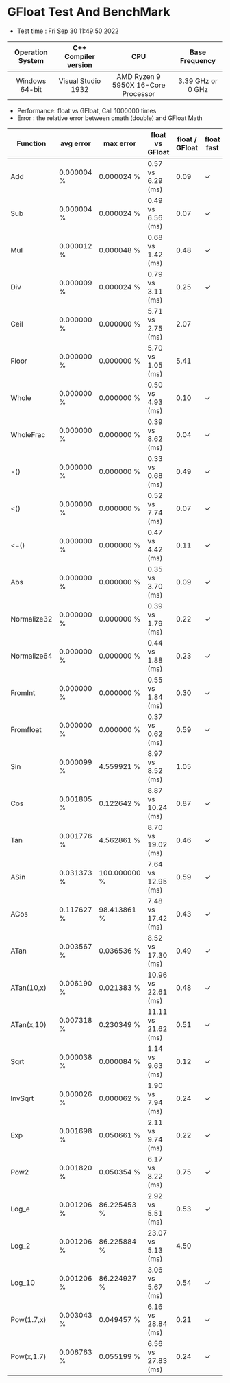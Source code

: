 # GFloat Test And BenchMark
 * Test time : Fri Sep 30 11:49:50 2022

|Operation System| C++ Compiler version |CPU  | Base Frequency  |
|:--:|:--:|:--:|:--:|
|Windows 64-bit|Visual Studio 1932|AMD Ryzen 9 5950X 16-Core Processor            |3.39 GHz or  0 GHz |
 * Performance: float vs GFloat,  Call 1000000 times
 * Error : the relative error between cmath (double) and GFloat Math 

|Function| avg error|max error| float vs GFloat | float / GFloat | float fast| GFloat fast|
|--|--|--|--|--|--|--|
|Add       |  0.000004 %|      0.000024 %| 0.57 vs  6.29  (ms)|0.09|$\checkmark$||
|Sub       |  0.000004 %|      0.000024 %| 0.49 vs  6.56  (ms)|0.07|$\checkmark$||
|Mul       |  0.000012 %|      0.000048 %| 0.68 vs  1.42  (ms)|0.48|$\checkmark$||
|Div       |  0.000009 %|      0.000024 %| 0.79 vs  3.11  (ms)|0.25|$\checkmark$||
|Ceil      |  0.000000 %|      0.000000 %| 5.71 vs  2.75  (ms)|2.07||$\checkmark$|
|Floor     |  0.000000 %|      0.000000 %| 5.70 vs  1.05  (ms)|5.41||$\checkmark$|
|Whole     |  0.000000 %|      0.000000 %| 0.50 vs  4.93  (ms)|0.10|$\checkmark$||
|WholeFrac |  0.000000 %|      0.000000 %| 0.39 vs  8.62  (ms)|0.04|$\checkmark$||
|-()       |  0.000000 %|      0.000000 %| 0.33 vs  0.68  (ms)|0.49|$\checkmark$||
|<()       |  0.000000 %|      0.000000 %| 0.52 vs  7.74  (ms)|0.07|$\checkmark$||
|<=()      |  0.000000 %|      0.000000 %| 0.47 vs  4.42  (ms)|0.11|$\checkmark$||
|Abs       |  0.000000 %|      0.000000 %| 0.35 vs  3.70  (ms)|0.09|$\checkmark$||
|Normalize32|  0.000000 %|      0.000000 %| 0.39 vs  1.79  (ms)|0.22|$\checkmark$||
|Normalize64|  0.000000 %|      0.000000 %| 0.44 vs  1.88  (ms)|0.23|$\checkmark$||
|FromInt   |  0.000000 %|      0.000000 %| 0.55 vs  1.84  (ms)|0.30|$\checkmark$||
|Fromfloat |  0.000000 %|      0.000000 %| 0.37 vs  0.62  (ms)|0.59|$\checkmark$||
|Sin       |  0.000099 %|      4.559921 %| 8.97 vs  8.52  (ms)|1.05||$\checkmark$|
|Cos       |  0.001805 %|      0.122642 %| 8.87 vs 10.24  (ms)|0.87|$\checkmark$||
|Tan       |  0.001776 %|      4.562861 %| 8.70 vs 19.02  (ms)|0.46|$\checkmark$||
|ASin      |  0.031373 %|    100.000000 %| 7.64 vs 12.95  (ms)|0.59|$\checkmark$||
|ACos      |  0.117627 %|     98.413861 %| 7.48 vs 17.42  (ms)|0.43|$\checkmark$||
|ATan      |  0.003567 %|      0.036536 %| 8.52 vs 17.30  (ms)|0.49|$\checkmark$||
|ATan(10,x)|  0.006190 %|      0.021383 %|10.96 vs 22.61  (ms)|0.48|$\checkmark$||
|ATan(x,10)|  0.007318 %|      0.230349 %|11.11 vs 21.62  (ms)|0.51|$\checkmark$||
|Sqrt      |  0.000038 %|      0.000084 %| 1.14 vs  9.63  (ms)|0.12|$\checkmark$||
|InvSqrt   |  0.000026 %|      0.000062 %| 1.90 vs  7.94  (ms)|0.24|$\checkmark$||
|Exp       |  0.001698 %|      0.050661 %| 2.11 vs  9.74  (ms)|0.22|$\checkmark$||
|Pow2      |  0.001820 %|      0.050354 %| 6.17 vs  8.22  (ms)|0.75|$\checkmark$||
|Log_e     |  0.001206 %|     86.225453 %| 2.92 vs  5.51  (ms)|0.53|$\checkmark$||
|Log_2     |  0.001206 %|     86.225884 %|23.07 vs  5.13  (ms)|4.50||$\checkmark$|
|Log_10    |  0.001206 %|     86.224927 %| 3.06 vs  5.67  (ms)|0.54|$\checkmark$||
|Pow(1.7,x)|  0.003043 %|      0.049457 %| 6.16 vs 28.84  (ms)|0.21|$\checkmark$||
|Pow(x,1.7)|  0.006763 %|      0.055199 %| 6.56 vs 27.83  (ms)|0.24|$\checkmark$||
